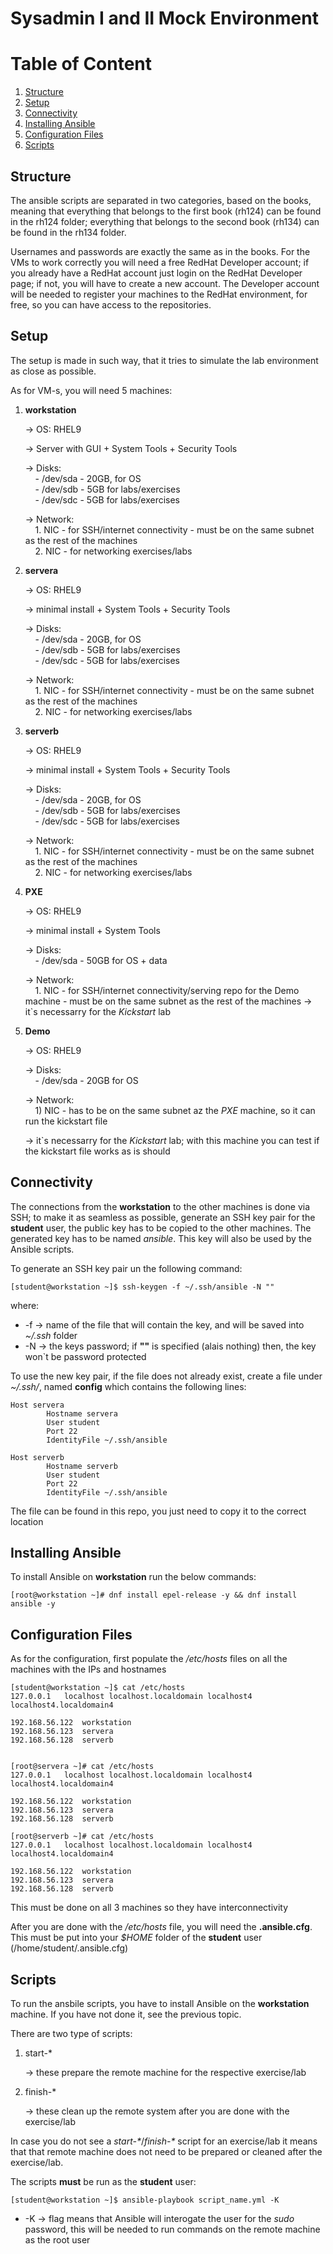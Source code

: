 # Sysadmin I and II Mock Environment

# Table of Content
1. [Structure](#structure)
2. [Setup](#setup)
3. [Connectivity](#connectivity)
4. [Installing Ansible](#ansible_install)
5. [Configuration Files](#config)
6. [Scripts](#scripts)

## Structure <a name="structure"></a>

The ansible scripts are separated in two categories, based on the books, meaning that everything that belongs to the first book (rh124) can be found in the rh124 folder; everything that belongs to the second book (rh134) can be found in the rh134 folder.

Usernames and passwords are exactly the same as in the books.
For the VMs to work correctly you will need a free RedHat Developer account; if you already have a RedHat account just login on the RedHat Developer page; if not, you will have to create a new account. The Developer account will be needed to register your machines to the RedHat environment, for free, so you can have access to the repositories.

## Setup <a name="setup"></a>

The setup is made in such way, that it tries to simulate the lab environment as close as possible.

As for VM-s, you will need 5 machines:
    
1. **workstation**

    -> OS: RHEL9

    -> Server with GUI + System Tools + Security Tools
    
    -> Disks:\
        &nbsp;&nbsp;&nbsp;&nbsp;- /dev/sda - 20GB, for OS\
        &nbsp;&nbsp;&nbsp;&nbsp;- /dev/sdb - 5GB for labs/exercises\
        &nbsp;&nbsp;&nbsp;&nbsp;- /dev/sdc - 5GB for labs/exercises

    -> Network:\
       &nbsp;&nbsp;&nbsp;&nbsp;1. NIC - for SSH/internet connectivity - must be on the same subnet as the rest of the machines\
       &nbsp;&nbsp;&nbsp;&nbsp;2. NIC - for networking exercises/labs

3. **servera**

    -> OS: RHEL9

    -> minimal install + System Tools + Security Tools
    
    -> Disks:\
        &nbsp;&nbsp;&nbsp;&nbsp;- /dev/sda - 20GB, for OS\
        &nbsp;&nbsp;&nbsp;&nbsp;- /dev/sdb - 5GB for labs/exercises\
        &nbsp;&nbsp;&nbsp;&nbsp;- /dev/sdc - 5GB for labs/exercises

    -> Network:\
       &nbsp;&nbsp;&nbsp;&nbsp;1. NIC - for SSH/internet connectivity - must be on the same subnet as the rest of the machines\
       &nbsp;&nbsp;&nbsp;&nbsp;2. NIC - for networking exercises/labs

4. **serverb**

    -> OS: RHEL9

    -> minimal install + System Tools + Security Tools

    -> Disks:\
        &nbsp;&nbsp;&nbsp;&nbsp;- /dev/sda - 20GB, for OS\
        &nbsp;&nbsp;&nbsp;&nbsp;- /dev/sdb - 5GB for labs/exercises\
        &nbsp;&nbsp;&nbsp;&nbsp;- /dev/sdc - 5GB for labs/exercises

    -> Network:\
       &nbsp;&nbsp;&nbsp;&nbsp;1. NIC - for SSH/internet connectivity - must be on the same subnet as the rest of the machines\
       &nbsp;&nbsp;&nbsp;&nbsp;2. NIC - for networking exercises/labs

5. **PXE**

    -> OS: RHEL9

    -> minimal install + System Tools

    -> Disks:\
        &nbsp;&nbsp;&nbsp;&nbsp;- /dev/sda - 50GB for OS + data
    
    -> Network:\
       &nbsp;&nbsp;&nbsp;&nbsp;1. NIC - for SSH/internet connectivity/serving repo for the Demo machine - must be on the same subnet as the rest of the machines
    -> it`s necessarry for the *Kickstart* lab

7. **Demo**

    -> OS: RHEL9

    -> Disks:\
        &nbsp;&nbsp;&nbsp;&nbsp;- /dev/sda - 20GB for OS

    -> Network:\
       &nbsp;&nbsp;&nbsp;&nbsp;1) NIC - has to be on the same subnet az the *PXE* machine, so it can run the kickstart file
   
    -> it`s necessarry for the *Kickstart* lab; with this machine you can test if the kickstart file works as is should


## Connectivity <a name="connectivity"></a>

The connections from the **workstation** to the other machines is done via SSH; to make it as seamless as possible, generate an SSH key pair for the **student** user, the public key has to be copied to the other machines. The generated key has to be named *ansible*. This key will also be used by the Ansible scripts.

To generate an SSH key pair un the following command:

    [student@workstation ~]$ ssh-keygen -f ~/.ssh/ansible -N ""
 
 where:

 - -f -> name of the file that will contain the key, and will be saved into *~/.ssh* folder 
 - -N -> the keys password; if **""** is specified (alais nothing) then, the key won`t be password protected

To use the new key pair, if the file does not already exist, create a file under *~/.ssh/*, named **config** which contains the following lines:

    Host servera
            Hostname servera
            User student
            Port 22
            IdentityFile ~/.ssh/ansible

    Host serverb
            Hostname serverb
            User student
            Port 22
            IdentityFile ~/.ssh/ansible

The file can be found in this repo, you just need to copy it to the correct location

## Installing Ansible <a name="ansible_install"></a>

To install Ansible on **workstation** run the below commands:

    [root@workstation ~]# dnf install epel-release -y && dnf install ansible -y

## Configuration Files <a name="config"></a>
As for the configuration, first populate the */etc/hosts* files on all the machines with the IPs and hostnames

    [student@workstation ~]$ cat /etc/hosts
    127.0.0.1   localhost localhost.localdomain localhost4 localhost4.localdomain4
    
    192.168.56.122  workstation
    192.168.56.123  servera
    192.168.56.128  serverb


    [root@servera ~]# cat /etc/hosts
    127.0.0.1   localhost localhost.localdomain localhost4 localhost4.localdomain4
    
    192.168.56.122  workstation
    192.168.56.123  servera
    192.168.56.128  serverb

    [root@serverb ~]# cat /etc/hosts
    127.0.0.1   localhost localhost.localdomain localhost4 localhost4.localdomain4

    192.168.56.122  workstation
    192.168.56.123  servera
    192.168.56.128  serverb

This must be done on all 3 machines so they have interconnectivity

After you are done with the */etc/hosts* file, you will need the **.ansible.cfg**. This must be put into your *$HOME* folder of the **student** user (/home/student/.ansible.cfg)

## Scripts <a name="scripts"></a>

To run the ansbile scripts, you have to install Ansible on the **workstation** machine. If you have not done it, see the previous topic.

There are two type of scripts:
1. start-*
   
    -> these prepare the remote machine for the respective exercise/lab

3. finish-*

    -> these clean up the remote system after you are done with the exercise/lab

In case you do not see a *start-\**/*finish-\** script for an exercise/lab it means that that remote machine does not need to be prepared or cleaned after the exercise/lab.

The scripts **must** be run as the **student** user:
    
    [student@workstation ~]$ ansible-playbook script_name.yml -K

- -K -> flag means that Ansible will interogate the user for the *sudo* password, this will be needed to run commands on the remote machine as the root user
